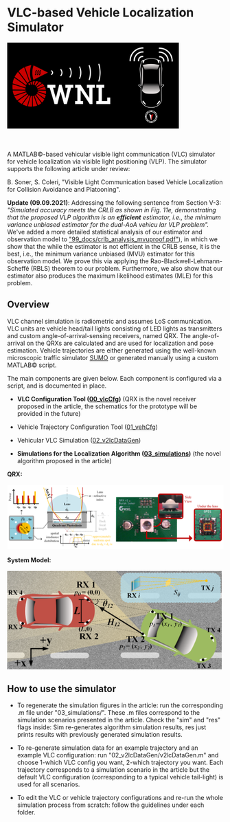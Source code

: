 # VLC-based Vehicle Localization Simulator

<img src="99_doc/wnl_blk_github.png" alt="Drawing" width="400"/>

<br/><br/> 
A MATLAB©-based vehicular visible light communication (VLC) simulator for vehicle localization via visible light positioning (VLP). The simulator supports the following article under review:

B. Soner, S. Coleri, "Visible Light Communication based Vehicle Localization for Collision Avoidance and Platooning".

**Update (09.09.2021)**: Addressing the following sentence from Section V-3: _"Simulated accuracy meets the CRLB as shown in Fig. 11e, demonstrating that the proposed VLP algorithm is an **efficient** estimator, i.e., the minimum variance unbiased estimator for the dual-AoA vehicu lar VLP problem"._ We've added a more detailed statistical analysis of our estimator and observation model to ["99_docs/crlb_analysis_mvuproof.pdf"](https://github.com/sonebu/v2lc_sim/blob/master/99_doc/crlb_analysis_mvuproof.pdf)), in which we show that the while the estimator is not efficient in the CRLB sense, it is the best, i.e., the minimum variance unbiased (MVU) estimator for this observation model. We prove this via applying the Rao-Blackwell-Lehmann-Scheffé (RBLS) theorem to our problem. Furthermore, we also show that our estimator also produces the maximum likelihood estimates (MLE) for this problem.

## Overview

VLC channel simulation is radiometric and assumes LoS communication. VLC units are vehicle head/tail lights consisting of LED lights as transmitters and custom angle-of-arrival-sensing receivers, named QRX. The angle-of-arrival on the QRXs are calculated and are used for localization and pose estimation. Vehicle trajectories are either generated using the well-known microscopic traffic simulator [SUMO](https://sumo.dlr.de/docs/index.html) or generated manually using a custom MATLAB© script.

The main components are given below. Each component is configured via a script, and is documented in place.

- **VLC Configuration Tool ([00_vlcCfg](https://github.com/sonebu/v2lc_sim/tree/master/00_vlcCfg))** (QRX is the novel receiver proposed in the article, the schematics for the prototype will be provided in the future)

- Vehicle Trajectory Configuration Tool ([01_vehCfg](https://github.com/sonebu/v2lc_sim/tree/master/01_vehCfg))

- Vehicular VLC Simulation ([02_v2lcDataGen](https://github.com/sonebu/v2lc_sim/tree/master/02_v2lcDataGen))

- **Simulations for the Localization Algorithm ([03_simulations](https://github.com/sonebu/v2lc_sim/tree/master/03_simulations))** (the novel algorithm proposed in the article)


**QRX:** 
<br/><br/> 
<img src="99_doc/qrx.png" alt="Drawing" width="800"/>

**System Model:**
<br/><br/> 
<img src="99_doc/sysmdl.png" alt="Drawing" width="500"/>

## How to use the simulator

- To regenerate the simulation figures in the article: run the corresponding .m file under "03_simulations/". These .m files correspond to the simulation scenarios presented in the article. Check the "sim" and "res" flags inside: Sim re-generates algorithm simulation results, res just prints results with previously generated simulation results.

- To re-generate simulation data for an example trajectory and an example VLC configuration: run "02_v2lcDataGen/v2lcDataGen.m" and choose 1-which VLC config you want, 2-which trajectory you want. Each trajectory corresponds to a simulation scenario in the article but the default VLC configuration (corresponding to a typical vehicle tail-light) is used for all scenarios.

- To edit the VLC or vehicle trajectory configurations and re-run the whole simulation process from scratch: follow the guidelines under each folder. 
